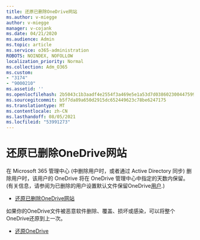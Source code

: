 ```yaml
---
title: 还原已删除OneDrive网站
ms.author: v-miegge
author: v-miegge
manager: v-cojank
ms.date: 04/21/2020
ms.audience: Admin
ms.topic: article
ms.service: o365-administration
ROBOTS: NOINDEX, NOFOLLOW
localization_priority: Normal
ms.collection: Adm_O365
ms.custom:
- "3174"
- "9000210"
ms.assetid: ''
ms.openlocfilehash: 2b5043c1b3aadf4e2554f3a469e5e1a53d7d038602300447599ff1c13cf31271
ms.sourcegitcommit: b5f7da89a650d2915dc652449623c78be6247175
ms.translationtype: MT
ms.contentlocale: zh-CN
ms.lasthandoff: 08/05/2021
ms.locfileid: "53991273"
---
```

# <a name="restore-a-deleted-onedrive-site"></a>还原已删除OneDrive网站

在 Microsoft 365 管理中心 (中删除用户时，或者通过 Active Directory 同步) 删除用户时，该用户的 OneDrive 将在 OneDrive 管理中心中指定的天数内保留。  (有关信息，请参阅为已删除的用户设置默认文件保留OneDrive[用户](https://docs.microsoft.com/onedrive/set-retention).) 

* [还原已删除OneDrive网站](https://docs.microsoft.com/onedrive/restore-deleted-onedrive)

如果你的OneDrive文件被恶意软件删除、覆盖、损坏或感染，可以将整个OneDrive还原到上一次。

* [还原OneDrive](https://support.office.com/article/Restore-your-OneDrive-fa231298-759d-41cf-bcd0-25ac53eb8a15)